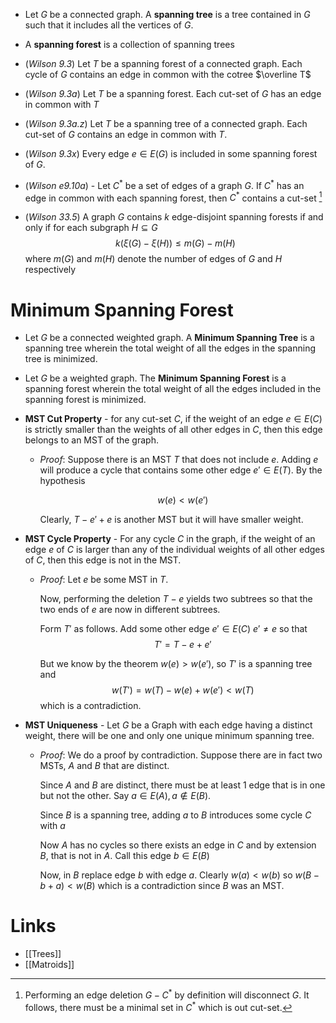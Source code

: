 * Let $G$ be a connected graph. A **spanning tree** is a tree contained in $G$ such that it includes all the vertices of $G$.

* A **spanning forest** is a collection of spanning trees
* (*Wilson 9.3*) Let $T$ be a spanning forest of a connected graph. Each cycle of $G$ contains an edge in common with the cotree $\overline T$
* (*Wilson 9.3a*) Let $T$ be a spanning forest. Each cut-set of $G$ has an edge in common with $T$
* (*Wilson 9.3a.z*) Let $T$ be a spanning tree of a connected graph. Each cut-set of $G$ contains an edge in common with $T$.
* (*Wilson 9.3x*) Every edge $e\in E(G)$ is included in some spanning forest of $G$.
* (*Wilson e9.10a*) - Let $C^\ast$ be a set of edges of a graph $G$. If $C^\ast$ has an edge in common with each spanning forest, then $C^\ast$ contains a cut-set [^1]

[^1]: Performing an edge deletion $G-C^\ast$ by definition will disconnect $G$. It follows, there must be a minimal set in $C^\ast$ which is out cut-set.

* (*Wilson 33.5*) A graph $G$ contains $k$ edge-disjoint spanning forests if and only if for each subgraph $H\subseteq G$ 
  $$
  k\left(\xi(G)-\xi(H)\right)\le m(G)-m(H)
  $$
  where $m(G)$ and $m(H)$ denote the number of edges of $G$ and $H$ respectively

# Minimum Spanning Forest
* Let $G$ be a connected weighted graph. A **Minimum Spanning Tree** is a spanning tree wherein the total weight of all the edges in the spanning tree is minimized.

* Let $G$ be a weighted graph. The **Minimum Spanning Forest** is a spanning forest wherein the total weight of all the edges included in the spanning forest is minimized.

* **MST Cut Property** - for any cut-set $C$, if the weight of an edge $e\in E(C)$ is strictly smaller than the weights of all other edges in $C$, then this edge belongs to an MST of the graph.
	* *Proof*: Suppose there is an MST $T$ that does not include $e$. Adding $e$ will produce a cycle that contains some other edge $e'\in E(T)$. By the hypothesis
	  
	  $$
	  w(e) < w(e')
	  $$
	  
	  Clearly, $T-e'+e$ is another MST but it will have smaller weight.

* **MST Cycle Property** - For any cycle $C$ in the graph, if the weight of an edge $e$ of $C$ is larger than any of the individual weights of all other edges of $C$, then this edge is not in the MST.
	* *Proof*: Let $e$ be some MST in $T$. 
	  
	  Now, performing the deletion $T-e$ yields two subtrees so that the two ends of $e$ are now in different subtrees.
	  
	  Form $T'$ as follows. Add some other edge $e'\in E(C)$  $e'\ne e$ so that 
	  $$
	  T'=T-e+e'
	  $$
	  
	  But we know by the theorem $w(e)> w(e')$, so $T'$ is a spanning tree and 
	  $$
	  w(T')=w(T)-w(e)+w(e')<w(T)
	  $$
	  which is a contradiction.

* **MST Uniqueness** - Let $G$ be a Graph with each edge having a distinct weight, there will be one and only one unique minimum spanning tree.
	* *Proof*: We do a proof by contradiction. Suppose there are in fact two MSTs, $A$ and $B$ that are distinct.
	  
	  Since $A$ and $B$ are distinct, there must be at least 1 edge that is in one but not the other. Say $a\in E(A), a\notin E(B)$.
	  
	  Since $B$ is a spanning tree, adding $a$ to $B$ introduces some cycle $C$ with $a$
	  
	  Now $A$ has no cycles so there exists an edge in $C$ and by extension $B$, that is not in $A$. Call this edge $b\in E(B)$
	  
	  Now, in $B$ replace edge $b$ with edge $a$. Clearly $w(a)<w(b)$ so $w(B-b+a)<w(B)$ which is a contradiction since $B$ was an MST. 

# Links
* [[Trees]]
* [[Matroids]]